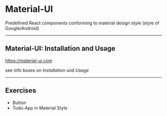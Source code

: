 # Material-UI

Predefined React components conforming to material design style (style of Google/Android)

---

## Material-UI: Installation and Usage

https://material-ui.com

see info boxes on _Installation_ und _Usage_

---

## Exercises

- Button
- Todo-App in Material Style
